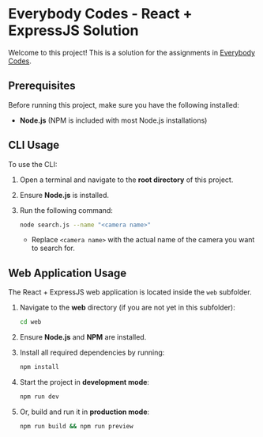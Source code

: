 # Everybody Codes - React + ExpressJS Solution  

Welcome to this project! This is a solution for the assignments in [Everybody Codes](https://github.com/infi-nl/everybody-codes).  

## Prerequisites  

Before running this project, make sure you have the following installed:  

- **Node.js** (NPM is included with most Node.js installations)  

## CLI Usage  

To use the CLI:  

1. Open a terminal and navigate to the **root directory** of this project.  
2. Ensure **Node.js** is installed.  
3. Run the following command:  

   ```sh
   node search.js --name "<camera name>"
   ```

   - Replace `<camera name>` with the actual name of the camera you want to search for.  

## Web Application Usage  

The React + ExpressJS web application is located inside the `web` subfolder.  

1. Navigate to the **web** directory (if you are not yet in this subfolder):  

   ```sh
   cd web
   ```

2. Ensure **Node.js** and **NPM** are installed.  
3. Install all required dependencies by running:  

   ```sh
   npm install
   ```

4. Start the project in **development mode**:  

   ```sh
   npm run dev
   ```

5. Or, build and run it in **production mode**:  

   ```sh
   npm run build && npm run preview
   ```
